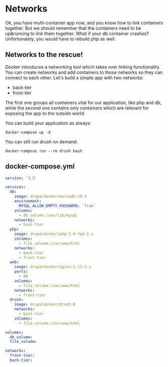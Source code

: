 Networks
=================

Ok, you have multi-container app now, and you know how to link containers together.
But we should remember that the containers need to be up&running to link them together. 
What if your db container crashes? Unfortunately, you would have to rebuild php as well.

## Networks to the rescue!

Docker introduces a networking tool which takes over linking functionality.
You can create networks and add containers to those networks so they can connect
to each other. Let's build a simple app with two networks:

- back-tier
- front-tier

The first one groups all containers vital for our application, like php and db,
while the second one contains only containers which are relevant for exposing the
app to the outside world.

You can build your application as always:
```
docker-compose up -d
```

You can still run drush on demand:
```
docker-compose run --rm drush bash
```

## docker-compose.yml
```yaml
version: '3.5'

services:
  db:
    image: drupaldocker/mariadb:10.3
    environment:
      MYSQL_ALLOW_EMPTY_PASSWORD: 'True'
    volumes:
      - db_volume:/var/lib/mysql
    networks:
      - back-tier
  php:
    image: drupaldocker/php:7.0-fpm-2.x
    volumes:
      - file_volume:/var/www/html
    networks:
      - back-tier
      - front-tier
  web:
    image: drupaldocker/nginx:1.13-2.x
    ports:
      - 80
    volumes:
      - file_volume:/var/www/html
    networks:
      - front-tier
  drush:
    image: drupaldocker/drush:8
    networks:
      - back-tier
    volumes:
      - file_volume:/var/www/html

volumes:
  db_volume:
  file_volume:

networks:
  front-tier:
  back-tier:
  ```
